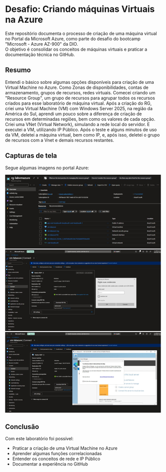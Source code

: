 # Desafio: Criando máquinas Virtuais na Azure

Este repositório documenta o processo de criação de uma máquina virtual no Portal da Microsoft Azure, como parte do desafio do bootcamp "Microsoft - Azure AZ-900" da DIO.  
O objetivo é consolidar os conceitos de máquinas virtuais e praticar a documentação técnica no GitHub.

## Resumo

Entendi o básico sobre algumas opções disponíveis para criação de uma Virtual Machine no Azure. Como Zonas de disponibilidades, contas de armazenamento, grupos de recursos, redes virtuais.
Comecei criando um "Resource Group", um grupo de recursos para agrupar todos os recursos criados para esse laboratório de máquina virtual.
Após a criação do RG, criei uma Virtual Machine (VM) com Windows Server 2025, na região da América do Sul, aprendi um pouco sobre a diferença de criação de recursos em determinadas regiões, bem como os valores de cada opção.
Criei uma VNet (Virtual Network), simulando a rede local do servidor.
E executei a VM, utilizando IP Público.
Após o teste e alguns minutos de uso da VM, deletei a máquina virtual, bem como IP, e, após isso, deletei o grupo de recursos com a Vnet e demais recursos restantes.

## Capturas de tela
Segue algumas imagens no portal Azure:

![Resource Group](./images/ResourceGroup.jpg)
![Virtual Machine Criação](./images/VMCriada.jpg)
![Virtual Machine Conectada](./images/VmConectada.jpg)

## Conclusão
Com este laboratório foi possível:
- Praticar a criação de uma Virtual Machine no Azure
- Aprender algumas funções correlacionadas
- Entender os conceitos de rede e IP Público
- Documentar a experiência no GitHub
